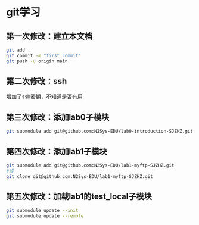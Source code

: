 # git学习
## 第一次修改：建立本文档
```bash
git add .
git commit -m "first commit"
git push -u origin main
```
## 第二次修改：ssh
增加了ssh密钥，不知道是否有用
## 第三次修改：添加lab0子模块
```bash
git submodule add git@github.com:N2Sys-EDU/lab0-introduction-SJZHZ.git
```
## 第四次修改：添加lab1子模块
```bash
git submodule add git@github.com:N2Sys-EDU/lab1-myftp-SJZHZ.git
#或
git clone git@github.com:N2Sys-EDU/lab1-myftp-SJZHZ.git
```
## 第五次修改：加载lab1的test_local子模块
```zsh
git submodule update --init
git submodule update --remote
```